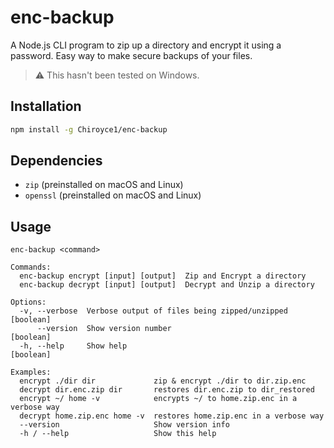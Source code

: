 # enc-backup

A Node.js CLI program to zip up a directory and encrypt it using a password. Easy way to make secure backups of your files.
> ⚠️ This hasn't been tested on Windows.

## Installation
```bash
npm install -g Chiroyce1/enc-backup
```

## Dependencies
- `zip` (preinstalled on macOS and Linux)
- `openssl` (preinstalled on macOS and Linux)

## Usage
```
enc-backup <command>

Commands:
  enc-backup encrypt [input] [output]  Zip and Encrypt a directory
  enc-backup decrypt [input] [output]  Decrypt and Unzip a directory

Options:
  -v, --verbose  Verbose output of files being zipped/unzipped         [boolean]
      --version  Show version number                                   [boolean]
  -h, --help     Show help                                             [boolean]

Examples:
  encrypt ./dir dir             zip & encrypt ./dir to dir.zip.enc
  decrypt dir.enc.zip dir       restores dir.enc.zip to dir_restored
  encrypt ~/ home -v            encrypts ~/ to home.zip.enc in a verbose way
  decrypt home.zip.enc home -v  restores home.zip.enc in a verbose way
  --version                     Show version info
  -h / --help                   Show this help

```